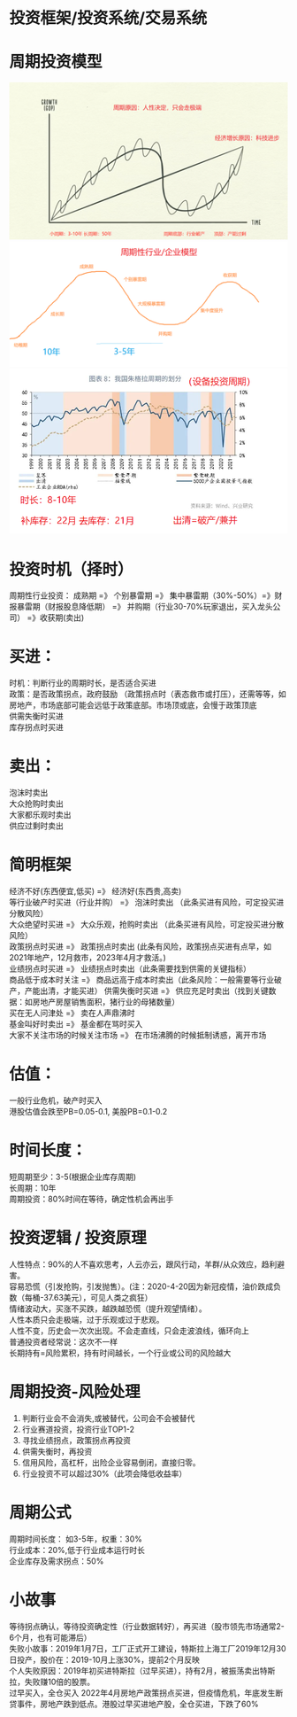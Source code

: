 # 投资框架/投资系统/交易系统

# 周期投资模型
![周期投资-规律](../img/周期投资-规律.png)
![行业/企业模型](../img/周期性行业模型.png)
![行业/朱格拉周期 or 设备投资周期](../img/朱格拉周期_产能过剩破产.png)

# 投资时机（择时）
周期性行业投资： 成熟期 =》 个别暴雷期 =》 集中暴雷期（30%-50%）=》财报暴雷期（财报股息降低期） =》 并购期（行业30-70%玩家退出，买入龙头公司） =》收获期(卖出)


# 买进：
时机：判断行业的周期时长，是否适合买进    
政策：是否政策拐点，政府鼓励  （政策拐点时（表态救市或打压），还需等等，如房地产，市场底部可能会远低于政策底部。市场顶或底，会慢于政策顶底  
供需失衡时买进  
库存拐点时买进  

# 卖出：
泡沫时卖出  
大众抢购时卖出  
大家都乐观时卖出  
供应过剩时卖出  

# 简明框架
经济不好(东西便宜,低买)  =》 经济好(东西贵,高卖)  
等行业破产时买进（行业并购） =》 泡沫时卖出 （此条买进有风险，可定投买进分散风险）  
大众绝望时买进 =》 大众乐观，抢购时卖出  （此条买进有风险，可定投买进分散风险）  
政策拐点时买进 =》 政策拐点时卖出  (此条有风险，政策拐点买进有点早，如2021年地产，12月救市，2023年4月才救活。)  
业绩拐点时买进 =》 业绩拐点时卖出（此条需要找到供需的关键指标）  
商品低于成本时关注 =》 商品远高于成本时卖出（此条风险：一般需要等行业破产，产能出清，才能买进）
供需失衡时买进 =》 供应充足时卖出（找到关键数据：如房地产房屋销售面积，猪行业的母猪数量）  
买在无人问津处 =》 卖在人声鼎沸时  
基金叫好时卖出 =》 基金都在骂时买入  
大家不关注市场的时候关注市场 =》 在市场沸腾的时候抵制诱惑，离开市场  


# 估值：
一般行业危机，破产时买入  
港股估值会跌至PB=0.05-0.1, 美股PB=0.1-0.2  


# 时间长度：
短周期至少：3-5(根据企业库存周期)  
长周期：10年  
周期投资：80%时间在等待，确定性机会再出手  


# 投资逻辑 / 投资原理
人性特点：90%的人不喜欢思考，人云亦云，跟风行动，羊群/从众效应，趋利避害。  
容易恐慌（引发抢购，引发抛售）。(注：2020-4-20因为新冠疫情，油价跌成负数（每桶-37.63美元），可见人类之疯狂）  
情绪波动大，买涨不买跌，越跌越恐慌（提升观望情绪）。  
人性本质只会走极端，过于乐观或过于悲观。  
人性不变，历史会一次次出现。不会走直线，只会走波浪线，循环向上  
普通投资者经常说：这次不一样  
长期持有=风险累积，持有时间越长，一个行业或公司的风险越大

# 周期投资-风险处理
1. 判断行业会不会消失,或被替代，公司会不会被替代  
2. 行业赛道投资，投资行业TOP1-2  
3. 寻找业绩拐点，政策拐点再投资  
4. 供需失衡时，再投资  
5. 信用风险，高杠杆，出险企业容易倒闭，直接归零。 
6. 行业投资不可以超过30%（此项会降低收益率）


# 周期公式

周期时间长度： 如3-5年，权重：30%  
行业成本：20%,低于行业成本运行时长  
企业库存及需求拐点：50%  


# 小故事
等待拐点确认，等待投资确定性（行业数据转好），再买进（股市领先市场通常2-6个月，也有可能滞后）  
	失败小故事：2019年1月7日，工厂正式开工建设，特斯拉上海工厂2019年12月30日投产，股价在：2019-10月上涨30%，提前2个月反映  
	个人失败原因：2019年初买进特斯拉（过早买进），持有2月，被振荡卖出特斯拉，失败赚10倍的股票。  
过早买入，全仓买入
	2022年4月房地产政策拐点买进，但疫情危机，年底发生断贷事件，房地产跌到低点。港股过早买进地产股，全仓买进，下跌了60%


